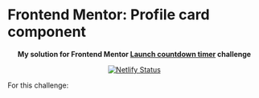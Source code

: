 # Frontend Mentor: Profile card component

<p align="center"><strong align="center">My solution for Frontend Mentor <a href="https://www.frontendmentor.io/challenges/launch-countdown-timer-N0XkGfyz-">Launch countdown timer</a> challenge</strong></p>

<p align="center">
  <a href="https://app.netlify.com/sites/p1t1ch-fm-launch-countdown-timer/deploys">
    <img
      src="https://api.netlify.com/api/v1/badges/289355cc-ded7-49d3-a4a9-945f60bcc799/deploy-status"
      alt="Netlify Status"
    />
  </a>
</p>

For this challenge:
